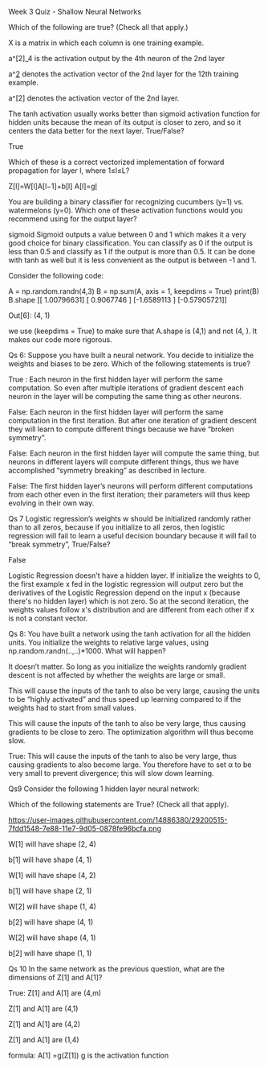 Week 3 Quiz - Shallow Neural Networks


Which of the following are true? (Check all that apply.)

X is a matrix in which each column is one training example.

a^[2]_4 is the activation output by the 4th neuron of the 2nd layer

a^[2](12) denotes the activation vector of the 2nd layer for the 12th training example.

a^[2] denotes the activation vector of the 2nd layer.


The tanh activation usually works better than sigmoid activation function for hidden units because the mean of its output is closer to zero, and so it centers the data better for the next layer. True/False?

True

Which of these is a correct vectorized implementation of forward propagation for layer l, where 1≤l≤L?

Z[l]=W[l]A[l−1]+b[l]
A[l]=g[l](Z[l])


You are building a binary classifier for recognizing cucumbers (y=1) vs. watermelons (y=0). Which one of these activation functions would you recommend using for the output layer?

sigmoid
Sigmoid outputs a value between 0 and 1 which makes it a very good choice for binary classification. You can classify as 0 if the output is less than 0.5 and classify as 1 if the output is more than 0.5. It can be done with tanh as well but it is less convenient as the output is between -1 and 1.


Consider the following code:

A = np.random.randn(4,3)
B = np.sum(A, axis = 1, keepdims = True)
print(B)
B.shape
[[ 1.00796631]
 [ 0.9067746 ]
 [-1.6589113 ]
 [-0.57905721]]

Out[6]: (4, 1)

we use (keepdims = True) to make sure that A.shape is (4,1) and not (4, ). It makes our code more rigorous.


Qs 6: Suppose you have built a neural network. You decide to initialize the weights and biases to be zero. Which of the following statements is true?

True :  Each neuron in the first hidden layer will perform the same computation. So even after multiple iterations of gradient descent each neuron in the layer will be computing the same thing as other neurons.

False: Each neuron in the first hidden layer will perform the same computation in the first iteration. But after one iteration of gradient descent they will learn to compute different things because we have “broken symmetry”.

False: Each neuron in the first hidden layer will compute the same thing, but neurons in different layers will compute different things, thus we have accomplished “symmetry breaking” as described in lecture.

False: The first hidden layer’s neurons will perform different computations from each other even in the first iteration; their parameters will thus keep evolving in their own way.


Qs 7 Logistic regression’s weights w should be initialized randomly rather than to all zeros, because if you initialize to all zeros, then logistic regression will fail to learn a useful decision boundary because it will fail to “break symmetry”, True/False?

False

Logistic Regression doesn't have a hidden layer. If initialize the weights to 0, the first example x fed in the logistic regression will output zero but the derivatives of the Logistic Regression depend on the input x (because there's no hidden layer) which is not zero. So at the second iteration, the weights values follow x's distribution and are different from each other if x is not a constant vector.

Qs 8: You have built a network using the tanh activation for all the hidden units. You initialize the weights to relative large values, using np.random.randn(..,..)*1000. What will happen?

It doesn’t matter. So long as you initialize the weights randomly gradient descent is not affected by whether the weights are large or small.

This will cause the inputs of the tanh to also be very large, causing the units to be “highly activated” and thus speed up learning compared to if the weights had to start from small values.

This will cause the inputs of the tanh to also be very large, thus causing gradients to be close to zero. The optimization algorithm will thus become slow.

True:
This will cause the inputs of the tanh to also be very large, thus causing gradients to also become large. You therefore have to set α to be very small to prevent divergence; this will slow down learning.


Qs9  Consider the following 1 hidden layer neural network:


Which of the following statements are True? (Check all that apply).

https://user-images.githubusercontent.com/14886380/29200515-7fdd1548-7e88-11e7-9d05-0878fe96bcfa.png

W[1] will have shape (2, 4)

b[1] will have shape (4, 1)

W[1] will have shape (4, 2)

b[1] will have shape (2, 1)

W[2] will have shape (1, 4)

b[2] will have shape (4, 1)

W[2] will have shape (4, 1)

b[2] will have shape (1, 1)



Qs 10 In the same network as the previous question, what are the dimensions of Z[1] and A[1]?

True: Z[1] and A[1] are (4,m)

Z[1] and A[1] are (4,1)

Z[1] and A[1] are (4,2)

Z[1] and A[1] are (1,4)

formula: A[1] =g(Z[1]) g is the activation function











